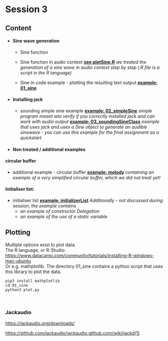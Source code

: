 <H1>Session 3</H1>

<H2>Content</H2>


* #### Sine wave generation
  * Sine function  
  * Sine function in audio context
  <u>**see plotSine.R**</u> _we treated the generation of a sine wave in audio context step by step (.R file is a script in the R language)_

  * Sine in code example - plotting the resulting text output
  <u>**example: 01_sine**</u>

* #### Installing jack
  * sounding simple sine example
  <u>**example: 02_simpleSine**</u>
  _simple program meant wto verify if you correctly installed jack and can work with audio output_
  <u>**example: 03_soundingSineClass**</u>
  _example that uses jack and uses a Sine object to generate an audible sinewave - you can use this example for the final assignment as a quickstart_

* #### Non treated / additional examples
  
 #### circular buffer
  * additional example - circular buffer
  <u>**example: melody**</u>
  _containing an example of a very simplified circular buffer, which we did not treat yet!_

 #### Initialiser list:  
  * initialiser list
  <u>**example: initializerList**</u>
  _Additionally - not discussed during session, the example contains_
    * _an example of constructor Delegation_
    * _an example of the use of a static variable_


## Plotting
Multiple options exist to plot data.
</br>
The R language, or R-Studio:
https://www.datacamp.com/community/tutorials/installing-R-windows-mac-ubuntu
</br>
Or e.g. mathplotlib.
The directory 01_sine contains a python script that uses this library to plot the data.

```
pip3 install mathplotlib
cd 01_sine
python3 plot.py
```
</br>

<H3>Jackaudio</H3>

https://jackaudio.org/downloads/

https://github.com/jackaudio/jackaudio.github.com/wiki/jackd(1)

